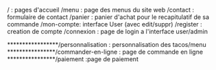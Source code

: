 / : pages d'accueil
/menu : page des menus du site web
/contact : formulaire de contact
/panier : panier d'achat pour le recapitulatif de sa commande
/mon-compte: interface User (avec edit/suppr)
/register : creation de compte
/connexion : page de login a l'interface user/admin






*****************/personnalisation : personnalisation des tacos/menu
****************/commander-en-ligne : page de commande en ligne
****************/paiement :page de paiement